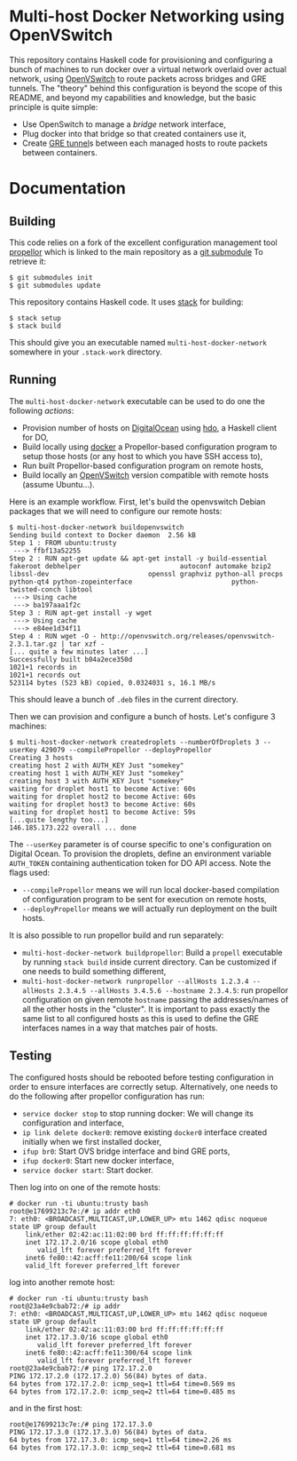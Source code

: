 # Multi-host Docker Networking using OpenVSwitch

This repository contains Haskell code for provisioning and configuring a bunch of machines to run docker over a virtual network overlaid over actual network, using [OpenVSwitch](https://github.com/openvswitch/ovs/) to route packets across bridges and GRE tunnels. The "theory" behind this configuration is beyond the scope of this README, and beyond my capabilities and knowledge, but the basic principle is quite simple:

* Use OpenSwitch to manage a *bridge* network interface,
* Plug docker into that bridge so that created containers use it,
* Create [GRE tunnel](http://lartc.org/howto/lartc.tunnel.gre.html)s between each managed hosts to route packets between containers.

# Documentation

## Building

This code relies on a fork of the excellent configuration management tool [propellor](http://propellor.branchable.com) which is linked to the main repository as a [git submodule]() To retrieve it:

```
$ git submodules init
$ git submodules update
```

This repository contains Haskell code. It uses [stack](http://docs.haskellstack.org) for building:

```
$ stack setup
$ stack build
```

This should give you an executable named `multi-host-docker-network` somewhere in your `.stack-work` directory.

## Running

The `multi-host-docker-network` executable can be used to do one the following *actions*:

* Provision number of hosts on [DigitalOcean](http://digitalocean.com) using [hdo](https://github.com/capital-match/hdo), a Haskell client for DO,
* Build locally using [docker](http://docker.io) a Propellor-based configuration program to setup those hosts (or any host to which you have SSH access to),
* Run built Propellor-based configuration program on remote hosts,
* Build locally an [OpenVSwitch](https://github.com/openvswitch/ovs/) version compatible with remote hosts (assume Ubuntu...).

Here is an example workflow. First, let's build the openvswitch Debian packages that we will need to configure our remote hosts:

```
$ multi-host-docker-network buildopenvswitch
Sending build context to Docker daemon  2.56 kB
Step 1 : FROM ubuntu:trusty
 ---> ffbf13a52255
Step 2 : RUN apt-get update && apt-get install -y build-essential fakeroot debhelper                         autoconf automake bzip2 libssl-dev                         openssl graphviz python-all procps                         python-qt4 python-zopeinterface                         python-twisted-conch libtool
 ---> Using cache
 ---> ba197aaa1f2c
Step 3 : RUN apt-get install -y wget
 ---> Using cache
 ---> e84ee1d34f11
Step 4 : RUN wget -O - http://openvswitch.org/releases/openvswitch-2.3.1.tar.gz | tar xzf -
[... quite a few minutes later ...]
Successfully built b04a2ece350d
1021+1 records in
1021+1 records out
523114 bytes (523 kB) copied, 0.0324031 s, 16.1 MB/s
```

This should leave a bunch of `.deb` files in the current directory.

Then we can provision and configure a bunch of hosts. Let's configure 3 machines:

```
$ multi-host-docker-network createdroplets --numberOfDroplets 3 --userKey 429079 --compilePropellor --deployPropellor
Creating 3 hosts
creating host 2 with AUTH_KEY Just "somekey"
creating host 1 with AUTH_KEY Just "somekey"
creating host 3 with AUTH_KEY Just "somekey"
waiting for droplet host1 to become Active: 60s
waiting for droplet host2 to become Active: 60s
waiting for droplet host3 to become Active: 60s
waiting for droplet host1 to become Active: 59s
[...quite lengthy too...]
146.185.173.222 overall ... done
```

The `--userKey` parameter is of course specific to one's configuration on Digital Ocean. To provision the droplets, define an environment variable `AUTH_TOKEN` containing authentication token for DO API access. Note the flags used:

* `--compilePropellor` means we will run local docker-based compilation of configuration program to be sent for execution on remote hosts,
* `--deployPropellor` means we will actually run deployment on the built hosts.

It is also possible to run propellor build and run separately:

* `multi-host-docker-network buildpropellor`: Build a `propell` executable by running `stack build` inside current directory. Can be customized if one needs to build something different, 
* `multi-host-docker-network runpropellor --allHosts 1.2.3.4 --allHosts 2.3.4.5 --allHosts 3.4.5.6 --hostname 2.3.4.5`: run propellor configuration on given remote `hostname` passing the addresses/names of all the other hosts in the "cluster". It is important to pass exactly the same list to all configured hosts as this is used to define the GRE interfaces names in a way that matches pair of hosts.

## Testing

The configured hosts should be rebooted before testing configuration in order to ensure interfaces are correctly setup. Alternatively, one needs to do the following after propellor configuration has run:

* `service docker stop` to stop running docker: We will change its configuration and interface,
* `ip link delete docker0`: remove existing `docker0` interface created initially when we first installed docker,
* `ifup br0`: Start OVS bridge interface and bind GRE ports,
* `ifup docker0`: Start new docker interface,
* `service docker start`: Start docker.


Then log into on one of the remote hosts:

```
# docker run -ti ubuntu:trusty bash
root@e17699213c7e:/# ip addr eth0
7: eth0: <BROADCAST,MULTICAST,UP,LOWER_UP> mtu 1462 qdisc noqueue state UP group default 
    link/ether 02:42:ac:11:02:00 brd ff:ff:ff:ff:ff:ff
    inet 172.17.2.0/16 scope global eth0
       valid_lft forever preferred_lft forever
    inet6 fe80::42:acff:fe11:200/64 scope link 
    valid_lft forever preferred_lft forever
```

log into another remote host:

```
# docker run -ti ubuntu:trusty bash
root@23a4e9cbab72:/# ip addr
7: eth0: <BROADCAST,MULTICAST,UP,LOWER_UP> mtu 1462 qdisc noqueue state UP group default 
    link/ether 02:42:ac:11:03:00 brd ff:ff:ff:ff:ff:ff
    inet 172.17.3.0/16 scope global eth0
       valid_lft forever preferred_lft forever
    inet6 fe80::42:acff:fe11:300/64 scope link 
       valid_lft forever preferred_lft forever
root@23a4e9cbab72:/# ping 172.17.2.0
PING 172.17.2.0 (172.17.2.0) 56(84) bytes of data.
64 bytes from 172.17.2.0: icmp_seq=1 ttl=64 time=0.569 ms
64 bytes from 172.17.2.0: icmp_seq=2 ttl=64 time=0.485 ms
```

and in the first host:

```
root@e17699213c7e:/# ping 172.17.3.0
PING 172.17.3.0 (172.17.3.0) 56(84) bytes of data.
64 bytes from 172.17.3.0: icmp_seq=1 ttl=64 time=2.26 ms
64 bytes from 172.17.3.0: icmp_seq=2 ttl=64 time=0.681 ms
```
